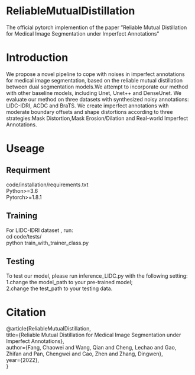 # ReliableMutualDistillation
The official pytorch implemention of the paper ”Reliable Mutual Distillation for Medical Image Segmentation under Imperfect Annotations”

# Introduction
We propose a novel pipeline to cope with noises in imperfect annotations for medical image segmentation, based on the reliable mutual distillation between dual segmentation models.We attempt to incorporate our method with other baseline models, including Unet, Unet++ and DenseUnet. We evaluate our method on three datasets with synthesized noisy annotations: LIDC-IDRI, ACDC and BraTS. We create imperfect annotations with moderate boundary offsets and shape distortions according to three strategies:Mask Distortion,Mask Erosion/Dilation and Real-world Imperfect Annotations.

# Useage
## Requirment
code/installation/requirements.txt  
Python>=3.6  
Pytorch>=1.8.1

## Training
For LIDC-IDRI dataset , run:  
cd code/tests/  
python train_with_trainer_class.py
## Testing
To test our model, please run inference_LIDC.py with the following setting:  
1.change the model_path to your pre-trained model;  
2.change the test_path to your testing data.
# Citation
@article{ReliableMutualDistillation,  
  title={Reliable Mutual Distillation for Medical Image Segmentation under Imperfect Annotations},  
  author={Fang, Chaowei and Wang, Qian and Cheng, Lechao and Gao, Zhifan and Pan, Chengwei and Cao, Zhen and Zhang, Dingwen},  
  year={2022},  
}
